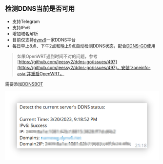 ## 检测DDNS当前是否可用

- 支持Telegram
- 支持IPv6
- 增加域名解析
- 目前仅支持[dynv6](https://dynv6.com/)一家DDNS平台
- 每日早上8点、下午2点和晚上9点自动检测DDNS状态，配合[DDNS-GO](https://github.com/jeessy2/ddns-go)使用

>如果OpenWRT遇到时间不对的问题，参考[https://github.com/jeessy2/ddns-go/issues/497](https://github.com/jeessy2/ddns-go/issues/497)，安装`zoneinfo-asia`并重启OpenWRT。

需要添加[DDNSBOT](https://t.me/KDDNS_bot)

<img src="images/Snipaste_2023-03-20_17-46-50.png" width="auto"  height="auto"/>